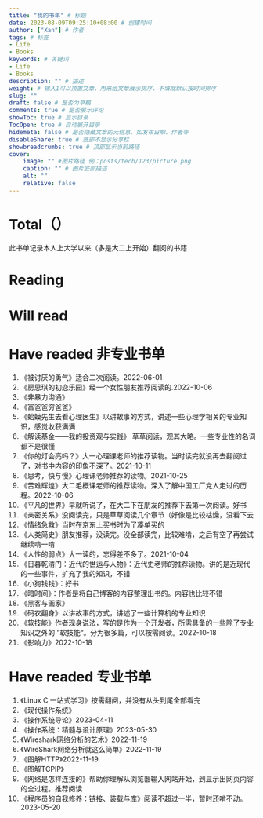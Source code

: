 ```yaml
---
title: "我的书单" # 标题
date: 2023-08-09T09:25:10+08:00 # 创建时间
author: ["Xan"] # 作者
tags: # 标签
- Life 
- Books
keywords: # 关键词
- Life 
- Books
description: "" # 描述
weight: # 输入1可以顶置文章，用来给文章展示排序，不填就默认按时间排序
slug: ""
draft: false # 是否为草稿
comments: true # 是否展示评论
showToc: true # 显示目录
TocOpen: true # 自动展开目录
hidemeta: false # 是否隐藏文章的元信息，如发布日期、作者等
disableShare: true # 底部不显示分享栏
showbreadcrumbs: true # 顶部显示当前路径
cover:
    image: "" #图片路径 例：posts/tech/123/picture.png
    caption: "" # 图片底部描述
    alt: ""
    relative: false
---
```


# Total（）
此书单记录本人上大学以来（多是大二上开始）翻阅的书籍

# Reading

# Will read

# Have readed 非专业书单
1. 《被讨厌的勇气》适合二次阅读。2022-06-01
3. 《房思琪的初恋乐园》经一个女性朋友推荐阅读的.2022-10-06
4. 《非暴力沟通》
5. 《富爸爸穷爸爸》
6. 《蛤蟆先生去看心理医生》以讲故事的方式，讲述一些心理学相关的专业知识，感觉收获满满
7. 《解读基金——我的投资观与实践》 草草阅读，观其大略。一些专业性的名词都不是很懂
8. 《你的灯会亮吗？》大一心理课老师的推荐读物。当时读完就没再去翻阅过了，对书中内容的印象不深了。2021-10-11
9. 《思考，快与慢》心理课老师推荐的读物。2021-10-25
10. 《苦难辉煌》大二毛概课老师的推荐读物。深入了解中国工厂党人走过的历程。2022-10-06
11. 《平凡的世界》早就听说了，在大二下在朋友的推荐下去第一次阅读。好书
12. 《亲密关系》没阅读完，只是草草阅读几个章节（好像是比较枯燥，没看下去
13. 《情绪急救》当时在京东上买书时为了凑单买的
14. 《人类简史》朋友推荐，没读完。没全部读完，比较难啃，之后有空了再尝试继续啃一啃
15. 《人性的弱点》大一读的，忘得差不多了。2021-10-04
16. 《日暮乾清门：近代的世运与人物》：近代史老师的推荐读物。讲的是近现代的一些事件，扩充了我的知识，不错
17. 《小狗钱钱》：好书
18. 《暗时间》：作者是将自己博客的内容整理出书的。内容也比较不错
19. 《黑客与画家》
20. 《码农翻身》以讲故事的方式，讲述了一些计算机的专业知识
21. 《软技能》作者现身说法，写的是作为一个开发者，所需具备的一些除了专业知识之外的 ”软技能“。分为很多篇，可以按需阅读。2022-10-18
22. 《影响力》2022-10-18


# Have readed 专业书单
1. 《Linux C 一站式学习》按需翻阅，并没有从头到尾全部看完
2. 《现代操作系统》
3. 《操作系统导论》2023-04-11
4. 《操作系统：精髓与设计原理》2023-05-30
5. 《Wireshark网络分析的艺术》2022-11-19
6. 《WireShark网络分析就这么简单》2022-11-19
7. 《图解HTTP》2022-11-19
8. 《图解TCPIP》
9. 《网络是怎样连接的》帮助你理解从浏览器输入网站开始，到显示出网页内容的全过程。推荐阅读
10. 《程序员的自我修养：链接、装载与库》阅读不超过一半，暂时还啃不动。2023-05-20
